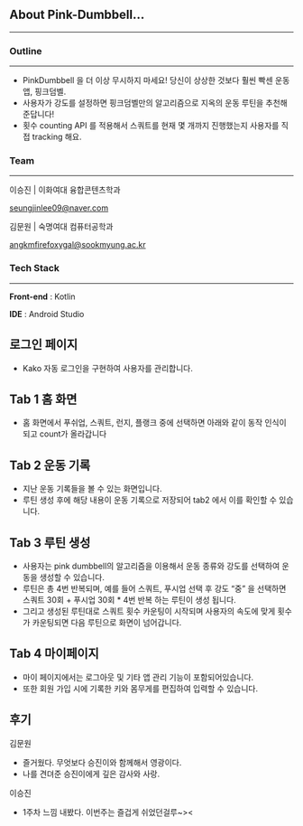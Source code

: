 ## About Pink-Dumbbell…

---

### Outline

---

- PinkDumbbell 을 더 이상 무시하지 마세요! 당신이 상상한 것보다 훨씬 빡센 운동 앱, 핑크덤벨.
- 사용자가 강도를 설정하면 핑크덤벨만의 알고리즘으로 지옥의 운동 루틴을 추천해준답니다!
- 횟수 counting API 를 적용해서 스쿼트를 현재 몇 개까지 진행했는지 사용자를 직접 tracking 해요.

### Team

---

이승진 | 이화여대 융합콘텐츠학과

seungjinlee09@naver.com

김문원 | 숙명여대 컴퓨터공학과

angkmfirefoxygal@sookmyung.ac.kr

### Tech Stack

---

**Front-end** : Kotlin

**IDE** : Android Studio

## 로그인 페이지

- Kako 자동 로그인을 구현하여 사용자를 관리합니다.

## Tab 1 홈 화면

- 홈 화면에서 푸쉬업, 스쿼트, 런지, 플랭크 중에 선택하면 아래와 같이 동작 인식이 되고 count가 올라갑니다

## Tab 2 운동 기록

- 지난 운동 기록들을 볼 수 있는 화면입니다.
- 루틴 생성 후에 해당 내용이 운동 기록으로 저장되어 tab2 에서 이를 확인할 수 있습니다.

## Tab 3 루틴 생성

- 사용자는 pink dumbbell의 알고리즘을 이용해서 운동 종류와 강도를 선택하여 운동을 생성할 수 있습니다.
- 루틴은 총 4번 반복되며, 예를 들어 스쿼트, 푸시업 선택 후 강도 “중” 을 선택하면 스쿼트 30회 + 푸시업 30회 * 4번 반복 하는 루틴이 생성 됩니다.
- 그리고 생성된 루틴대로 스쿼트 횟수 카운팅이 시작되며 사용자의 속도에 맞게 횟수가 카운팅되면 다음 루틴으로 화면이 넘어갑니다.

## Tab 4 마이페이지

- 마이 페이지에서는 로그아웃 및 기타 앱 관리 기능이 포함되어있습니다.
- 또한 회원 가입 시에 기록한 키와 몸무게를 편집하여 입력할 수 있습니다.

## 후기

김문원 

- 즐거웠다. 무엇보다 승진이와 함께해서 영광이다. 
- 나를 견뎌준 승진이에게 깊은 감사와 사랑.

이승진

- 1주차 느낌 내봤다. 이번주는 즐겁게 쉬었던걸루~><
